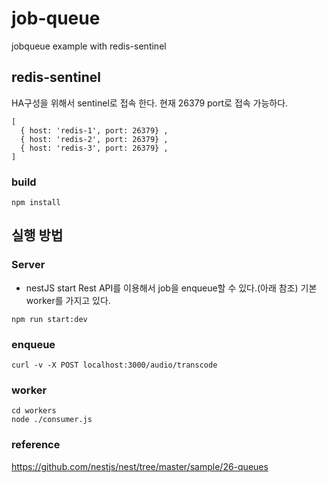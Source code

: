 # job-queue
jobqueue example with redis-sentinel
## redis-sentinel
HA구성을 위해서 sentinel로 접속 한다.
현재 26379 port로 접속 가능하다.
```
[
  { host: 'redis-1', port: 26379} ,
  { host: 'redis-2', port: 26379} ,
  { host: 'redis-3', port: 26379} ,
]
```
### build
```
npm install
```

## 실행 방법
### Server 
- nestJS start
Rest API를 이용해서 job을 enqueue할 수 있다.(아래 참조)
기본 worker를 가지고 있다.
```
npm run start:dev

```


### enqueue
```
curl -v -X POST localhost:3000/audio/transcode
```
### worker

```
cd workers
node ./consumer.js

```
### reference
https://github.com/nestjs/nest/tree/master/sample/26-queues
